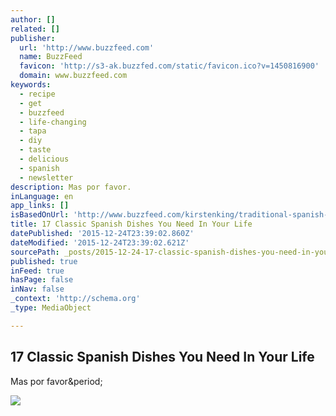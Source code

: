 ```yaml
---
author: []
related: []
publisher:
  url: 'http://www.buzzfeed.com'
  name: BuzzFeed
  favicon: 'http://s3-ak.buzzfed.com/static/favicon.ico?v=1450816900'
  domain: www.buzzfeed.com
keywords:
  - recipe
  - get
  - buzzfeed
  - life-changing
  - tapa
  - diy
  - taste
  - delicious
  - spanish
  - newsletter
description: Mas por favor.
inLanguage: en
app_links: []
isBasedOnUrl: 'http://www.buzzfeed.com/kirstenking/traditional-spanish-dishes-you-need-in-your-life?sub=3461683_3921051&utm_term=.vlJe0QMLgG#3921051'
title: 17 Classic Spanish Dishes You Need In Your Life
datePublished: '2015-12-24T23:39:02.860Z'
dateModified: '2015-12-24T23:39:02.621Z'
sourcePath: _posts/2015-12-24-17-classic-spanish-dishes-you-need-in-your-life.md
published: true
inFeed: true
hasPage: false
inNav: false
_context: 'http://schema.org'
_type: MediaObject

---
```

<article style=""><h1>17 Classic Spanish Dishes You Need In Your Life</h1><p>Mas por favor&amp;period;</p><img src="http://s3-static-ak.buzzfed.com/static/2014-10/1/13/campaign_images/webdr02/17-classic-spanish-dishes-you-need-in-your-life-2-12969-1412183302-14_dblbig.jpg" /></article>